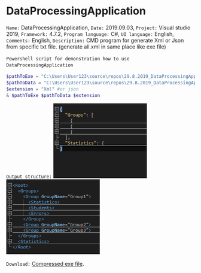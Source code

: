 # DataProcessingApplication

`Name:` DataProcessingApplication, `Date:` 2019.09.03, `Project:` Visual studio 2019, `Framework:` 4.7.2, `Program language:` C#, `UI language:` English, `Comments:` English, `Description:` CMD program for generate Xml or Json from specific txt file. (generate all.xml in same place like exe file)

`Powershell script for demonstration how to use DataProcessingApplication` 

```powershell
$pathToExe = "C:\Users\User123\source\repos\29.8.2019_DataProcessingApplication\DataProcessingApplication\bin\Debug\DataProcessingApplication.exe"
$pathToData = "C:\Users\User123\source\repos\29.8.2019_DataProcessingApplication\DataProcessingApplication\examination.txt"
$extension = "Xml" #or json
& $pathToExe $pathToData $extension

```

`Output structure:` 
![](AdditionalResources/json_Structure.png)
![](AdditionalResources/xml_Structure.png)

`Download:`
[Compressed exe file](AdditionalResources/ProgramExe.zip).